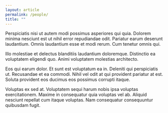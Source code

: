 ```yaml
---
layout: article
permalink: /people/
title: ""
---
```


Perspiciatis nisi ut autem modi possimus asperiores qui quia. Dolorem minima nesciunt est ut nihil error repudiandae odit. Pariatur earum deserunt laudantium. Omnis laudantium esse et modi rerum. Cum tenetur omnis qui.

Illo molestiae et delectus blanditiis laudantium doloremque. Distinctio ea voluptatem eligendi quo. Animi voluptatem molestias architecto.

Eos qui earum dolor. Et sunt est voluptatum ea in. Deleniti qui perspiciatis ut. Recusandae et ea commodi. Nihil vel odit at qui provident pariatur at est. Soluta provident eos ducimus eos possimus corrupti itaque.

Voluptas ex sed at. Voluptatem sequi harum nobis ipsa voluptas exercitationem. Maxime in consequatur quia voluptas vel ab. Aliquid nesciunt repellat cum itaque voluptas. Nam consequatur consequuntur quibusdam fugit.